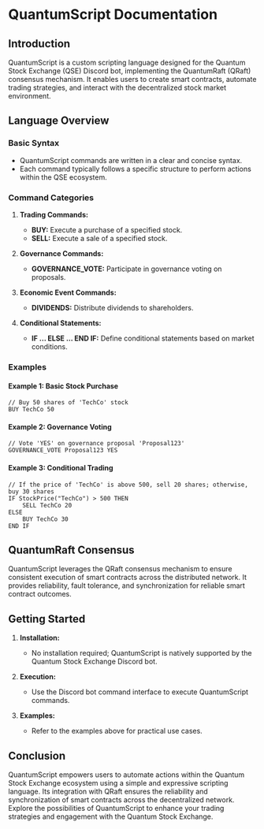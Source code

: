 # QuantumScript Documentation

## Introduction

QuantumScript is a custom scripting language designed for the Quantum Stock Exchange (QSE) Discord bot, implementing the QuantumRaft (QRaft) consensus mechanism. It enables users to create smart contracts, automate trading strategies, and interact with the decentralized stock market environment.

## Language Overview

### Basic Syntax

- QuantumScript commands are written in a clear and concise syntax.
- Each command typically follows a specific structure to perform actions within the QSE ecosystem.

### Command Categories

1. **Trading Commands:**
   - **BUY:** Execute a purchase of a specified stock.
   - **SELL:** Execute a sale of a specified stock.

2. **Governance Commands:**
   - **GOVERNANCE_VOTE:** Participate in governance voting on proposals.

3. **Economic Event Commands:**
   - **DIVIDENDS:** Distribute dividends to shareholders.

4. **Conditional Statements:**
   - **IF ... ELSE ... END IF:** Define conditional statements based on market conditions.

### Examples

#### Example 1: Basic Stock Purchase

```quantumscript
// Buy 50 shares of 'TechCo' stock
BUY TechCo 50
```

#### Example 2: Governance Voting

```quantumscript
// Vote 'YES' on governance proposal 'Proposal123'
GOVERNANCE_VOTE Proposal123 YES
```

#### Example 3: Conditional Trading

```quantumscript
// If the price of 'TechCo' is above 500, sell 20 shares; otherwise, buy 30 shares
IF StockPrice("TechCo") > 500 THEN
    SELL TechCo 20
ELSE
    BUY TechCo 30
END IF
```

## QuantumRaft Consensus

QuantumScript leverages the QRaft consensus mechanism to ensure consistent execution of smart contracts across the distributed network. It provides reliability, fault tolerance, and synchronization for reliable smart contract outcomes.

## Getting Started

1. **Installation:**
   - No installation required; QuantumScript is natively supported by the Quantum Stock Exchange Discord bot.

2. **Execution:**
   - Use the Discord bot command interface to execute QuantumScript commands.

3. **Examples:**
   - Refer to the examples above for practical use cases.

## Conclusion

QuantumScript empowers users to automate actions within the Quantum Stock Exchange ecosystem using a simple and expressive scripting language. Its integration with QRaft ensures the reliability and synchronization of smart contracts across the decentralized network. Explore the possibilities of QuantumScript to enhance your trading strategies and engagement with the Quantum Stock Exchange.